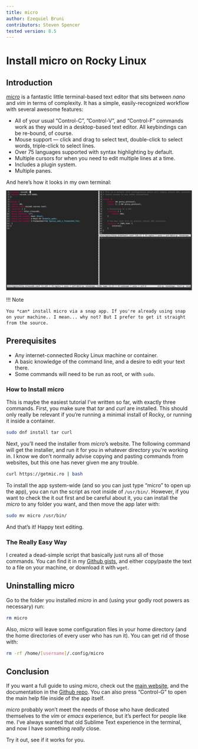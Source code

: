 ```yaml
---
title: micro
author: Ezequiel Bruni
contributors: Steven Spencer
tested version: 8.5
---
```


# Install micro on Rocky Linux

## Introduction

*[micro](https://micro-editor.github.io)* is a fantastic little terminal-based text editor that sits between *nano* and *vim* in terms of complexity. It has a simple, easily-recognized workflow with several awesome features:

* All of your usual “Control-C”, ”Control-V”, and “Control-F” commands work as they would in a desktop-based text editor. All keybindings can be re-bound, of course.
* Mouse support — click and drag to select text, double-click to select words, triple-click to select lines.
* Over 75 languages supported with syntax highlighting by default.
* Multiple cursors for when you need to edit multiple lines at a time.
* Includes a plugin system.
* Multiple panes.

And here’s how it looks in my own terminal:

![A screenshot of the micro text editor](images/micro-text-editor.png)

!!! Note

    You *can* install micro via a snap app. If you're already using snap on your machine.. I mean... why not? But I prefer to get it straight from the source.

## Prerequisites

* Any internet-connected Rocky Linux machine or container.
* A basic knowledge of the command line, and a desire to edit your text there.
* Some commands will need to be run as root, or with `sudo`.

### How to Install micro

This is maybe the easiest tutorial I’ve written so far, with exactly three commands. First, you make sure that *tar* and *curl* are installed. This should only really be relevant if you’re running a minimal install of Rocky, or running it inside a container.

```bash
sudo dnf install tar curl
```

Next, you’ll need the installer from *micro*’s website. The following command will get the installer, and run it for you in whatever directory you’re working in. I know we don’t normally advise copying and pasting commands from websites, but this one has never given me any trouble.

```bash
curl https://getmic.ro | bash
```

To install the app system-wide (and so you can just type “micro” to open up the app), you can run the script as root inside of `/usr/bin/`. However, if you want to check the it out first and be careful about it, you can install the *micro* to any folder you want, and then move the app later with:

```bash
sudo mv micro /usr/bin/
```

And that’s it! Happy text editing.

### The Really Easy Way

I created a dead-simple script that basically just runs all of those commands. You can find it in my [Github gists](https://gist.github.com/EzequielBruni/0e29f2c0a63500baf6fe9e8c51c7b02f), and either copy/paste the text to a file on your machine, or download it with `wget`.

## Uninstalling micro

Go to the folder you installed *micro* in and (using your godly root powers as necessary) run:

```bash
rm micro
```

Also, *micro* will leave some configuration files in your home directory (and the home directories of every user who has run it). You can get rid of those with:

```bash
rm -rf /home/[username]/.config/micro
```

## Conclusion

If you want a full guide to using *micro*, check out the [main website](https://micro-editor.github.io), and the documentation in the [Github repo](https://github.com/zyedidia/micro/tree/master/runtime/help). You can also press “Control-G” to open the main help file inside of the app itself.

*micro* probably won’t meet the needs of those who have dedicated themselves to the *vim* or *emacs* experience, but it’s perfect for people like me. I’ve always wanted that old Sublime Text experience in the terminal, and now I have something *really* close.

Try it out, see if it works for you.
